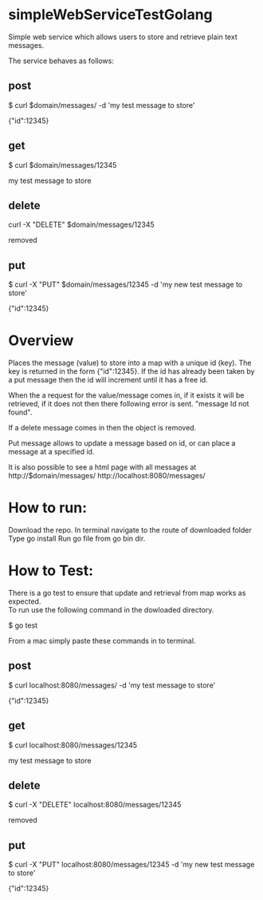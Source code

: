 # simpleWebServiceTestGolang
Simple web service which allows users to store and retrieve plain text messages.

The service behaves as follows:
## post 
$ curl $domain/messages/ -d 'my test message to store'  

{"id":12345}	

## get
$ curl $domain/messages/12345  

my test message to store

## delete
curl -X "DELETE" $domain/messages/12345

removed

## put 
$ curl -X "PUT" $domain/messages/12345 -d 'my new test message to store'

{"id":12345}	

# Overview
Places the message (value) to store into a map with a unique id (key). The key is returned in the form {"id":12345}. If the id has already been taken by a put message then the id will increment until it has a free id. 	

When the a request for the value/message comes in, if it exists it will be retrieved, if it does not then there following error is sent. "message Id not found".

If a delete message comes in then the object is removed. 

Put message allows to update a message based on id, or can place a message at a specified id. 

It is also possible to see a html page with all messages at 
http://$domain/messages/
http://localhost:8080/messages/

# How to run:

Download the repo.
In terminal navigate to the route of downloaded folder
Type go install
Run go file from go bin dir.

# How to Test:
There is a go test to ensure that update and retrieval from map works as expected.  
To run use the following command in the dowloaded directory.  

$ go test
  
From a mac simply paste these commands in to terminal. 

## post 
$ curl localhost:8080/messages/ -d 'my test message to store' 
 
{"id":12345}

## get
$ curl localhost:8080/messages/12345

my test message to store

## delete
$ curl -X "DELETE" localhost:8080/messages/12345

removed

## put 
$ curl -X "PUT" localhost:8080/messages/12345 -d 'my new test message to store'

{"id":12345}
